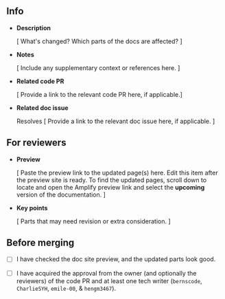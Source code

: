 <!--Edit the Info section when creating this PR.-->

## Info

- **Description**

  [ What's changed? Which parts of the docs are affected? ]

- **Notes**

  [ Include any supplementary context or references here. ]

- **Related code PR**

  [ Provide a link to the relevant code PR here, if applicable.]

- **Related doc issue**
  
  Resolves [ Provide a link to the relevant doc issue here, if applicable. ]

<!--❗️ Before you submit, please ensure you have selected the applicable software version from "Milestone" if this PR is version-specific and applied relevant labels to categorize the PR. Submit the PR as a draft if it's not ready for review.-->

<!--Edit the following sections when this PR is ready for review.-->

## For reviewers

- **Preview**

  [ Paste the preview link to the updated page(s) here. Edit this item after the preview site is ready. To find the updated pages, scroll down to locate and open the Amplify preview link and select the **upcoming** version of the documentation. ]

- **Key points**

  [ Parts that may need revision or extra consideration. ]

## Before merging

- [ ] I have checked the doc site preview, and the updated parts look good.

- [ ] I have acquired the approval from the owner (and optionally the reviewers) of the code PR and at least one tech writer (`bernscode`, `CharlieSYH`, `emile-00`, & `hengm3467`).
